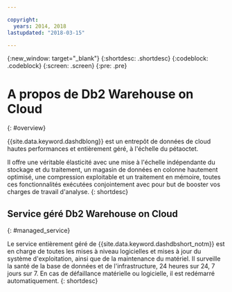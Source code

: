 ```yaml
---

copyright:
  years: 2014, 2018
lastupdated: "2018-03-15"

---
```


<!-- Attribute definitions --> 
{:new_window: target="_blank"}
{:shortdesc: .shortdesc}
{:codeblock: .codeblock}
{:screen: .screen}
{:pre: .pre}

# A propos de Db2 Warehouse on Cloud
{: #overview}

{{site.data.keyword.dashdblong}} est un entrepôt de données de cloud hautes performances et entièrement géré, à l'échelle du pétaoctet.

Il offre une véritable élasticité avec une mise à l'échelle indépendante du stockage et du traitement, un magasin de données en colonne hautement optimisé, une compression exploitable et un traitement en mémoire, toutes ces fonctionnalités exécutées conjointement avec pour but de booster vos charges de travail d'analyse.
{: shortdesc}

## Service géré Db2 Warehouse on Cloud
{: #managed_service}

Le service entièrement géré de {{site.data.keyword.dashdbshort_notm}} est en charge de toutes les mises à
niveau logicielles et mises à jour du système d'exploitation, ainsi que de la maintenance du matériel. Il surveille la santé de la base de données et de l'infrastructure, 24 heures sur 24, 7 jours sur 7. En cas de défaillance matérielle ou logicielle, il est redémarré automatiquement.
{: shortdesc}

<!-- ## User management
{: #user_mgmt}

Management of users that were given access to the database is the sole responsibility of the user or users with the administrator role. The administrator has the responsibility to manage how other users in your organization access your database. This capability does not apply to the Entry plan.
{: shortdesc}

The database administrator role manages the following types of user access: 
* Web console. From the web console, users can run queries against the database.
* Database. The administrator can grant granular access permissions to the database, including only being able to access certain tables, schemas, or even rows or columns. 

For more information about user management, see [Database user management ![External link icon](../../icons/launch-glyph.svg "External link icon")](https://www.ibm.com/support/knowledgecenter/SS6NHC/com.ibm.swg.im.dashdb.security.doc/doc/user_mgmnt.html){:new_window} -->

<!-- ## Flexible scaling
{: #scale}

Independent scaling of storage and compute cores.

Before provisioning your Flex Performance system, you adjust your anticipated storage and compute cores, then submit your choices.
{: shortdesc}

After your system is provisioned and whenever your needs change, you can adjust your compute cores up or down, and increase your storage. RAM is allocated proportionally as the number of compute cores is changed. A compute cores change results in a short system downtime. You can schedule the downtime to occur at a time that is more convenient or start the compute cores change immediately. Storage changes do not incur any downtime. -->

<!-- ## Backup and restore
{: #br}

An encrypted backup on the full {{site.data.keyword.dashdbshort_notm}} database is done once per day. For the Flex Performance plan, the last 7 daily backup snapshots are retained. For SMP and MPP plans, the last 2 daily backups are retained.
{: shortdesc}

In the Flex Performance plan, you can schedule your backups to run when it's most convenient and you can restore your database from any of your retained backup snapshots at any time that you choose. Your system is up and running within an hour. -->

<!-- In the case of the SMP and MPP plans, the retained backups are used exclusively by IBM for only system recovery purposes in the event of a disaster or system loss. A request to restore your database from a backup is not supported. You can export your data using Db2 tools such as IBM Data Studio or by using the **db2 export** command. -->

<!-- ## High availability (HA): Flex Performance plan
{: #ha_flex}

If an unexpected node failure does occur, your Flex Performance MPP cluster is brought back to full capacity after a short downtime due to using the IBM Container Service (based on Kubernetes). Nodes from a pool are used to move the failed node entities. 
{: shortdesc}

### Compute HA
{: #compute_ha}

Any node failure is immediately detected by the container service. The containers and pods that were running in the failed node are scheduled to a new node from a pool of nodes. The system is back to 100% normal operation after a short downtime.

### Storage HA
{: #storage_ha}

Your storage is configured with a dual-parity RAID6 implementation that provides protection against double disk failures in the same RAID group for high performance and highly available storage for your system.

### Network HA
{: #net_ha}

Network connections are made highly available by provisioning your service with a redundant network interface card (NIC). 

If the container service detects a network issue, pods and containers can automatically restart after a short downtime. -->

<!-- ## High availability (HA): SMP and MPP plans
{: #ha_smp_mpp}

**To do:** I need info about how HA is provided on other SMP and MPP plans.

{: shortdesc} -->


<!-- ## Plans and configurations
{: #plans_cfgs}

You can choose a {{site.data.keyword.dashdbshort_notm}} plan that is configured and optimized for the work that you need to do:
{: shortdesc}

   * An entry plan to try things out
   * A Flex Performance plan in which you can independently scale storage and compute resources
   * Small, medium, and large plans for production
   * MPP configurations for parallel processing
   * Plans configured for High Availability or for Oracle compatibility
   * And more ...

View available plans in the {{site.data.keyword.Bluemix}} catalog:
   * Plans configured for data warehouse and online analytical processing (OLAP) workloads: [{{site.data.keyword.dashdbshort_notm}}](https://console.bluemix.net/catalog/services/db2-warehouse){:new_window} -->
<!--   * Plans configured for high-speed, transactional processing (OLTP): [{{site.data.keyword.dashdbshort_notm}} for Transactions](https://console.ng.bluemix.net/catalog/services/dashdb-for-transactions-sql-database){:new_window} -->

<!-- If you don't see a configuration in the catalog that you need, contact [{{site.data.keyword.IBM_notm}} Sales ![External link icon](../../icons/launch-glyph.svg "External link icon")](https://www.ibm.com/connect/ibm/us/en/?lnk=fcw){:new_window} to discuss other options. -->

<!-- ## Provisioning of Db2 Warehouse on Cloud
{: #whse_provision}

The {{site.data.keyword.dashdbshort_notm}} database can be provisioned on {{site.data.keyword.BluSoftlayer_full}} and for AWS.
{: shortdesc}

If you want to have the data warehouse provisioned for AWS, select the **MPP Small for AWS** plan. -->

<!-- ## Loading data
{: #load}

You can load data from a data file in a delimited format such as CSV or TXT located on a local network, an object store (Amazon S3 or IBM Cloud Object Storage (formerly SoftLayer Swift)), or a Db2® server. You can also populate a database instance with data directly from a Cloudant® database or by performing a load process from an application such as InfoSphere® DataStage®.
{: shortdesc}

* [Loading data from PureData System for Analytics (Netezza) ![External link icon](../../icons/launch-glyph.svg "External link icon")](https://lift.ng.bluemix.net/#docs){:new_window}
* [Loading data from Oracle ![External link icon](../../icons/launch-glyph.svg "External link icon")](https://lift.ng.bluemix.net/#docs){:new_window}
* [Loading data from SQL Server ![External link icon](../../icons/launch-glyph.svg "External link icon")](https://lift.ng.bluemix.net/#docs){:new_window}
* [Loading a CSV file ![External link icon](../../icons/launch-glyph.svg "External link icon")](https://lift.ng.bluemix.net/#docs){:new_window}
* [Loading data from Amazon S3 ![External link icon](../../icons/launch-glyph.svg "External link icon")](https://www.ibm.com/support/knowledgecenter/SS6NHC/com.ibm.swg.im.dashdb.doc/learn_how/s3.html){:new_window}
* [Loading data from IBM Cloud Object Storage (formerly SoftLayer Swift) ![External link icon](../../icons/launch-glyph.svg "External link icon")](https://www.ibm.com/support/knowledgecenter/SS6NHC/com.ibm.swg.im.dashdb.doc/learn_how/loaddata_swift.html){:new_window} -->

<!-- ## Connecting
{: #connect}

You can connect command-line interfaces, IBM® or third-party applications or tools, or apps that you create to your Db2® database. 
{: shortdesc}

### Prerequisites
{: #connect_prereq}

Before you can connect to your Db2 managed service database, complete the [prerequisites ![External link icon](../../icons/launch-glyph.svg "External link icon")](https://www.ibm.com/support/knowledgecenter/SS6NHC/com.ibm.swg.im.dashdb.doc/connecting/connecting_applications_to_dashdb_database.html){:new_window}.
{: shortdesc}

### Configuring your environment
{: #cfg_env}

To connect local applications and tools to your Db2 database, you need to [configure your environment ![External link icon](../../icons/launch-glyph.svg "External link icon")](https://www.ibm.com/support/knowledgecenter/SS6NHC/com.ibm.swg.im.dashdb.doc/connecting/connect_driver_package_config.html){:new_window}. 
{: shortdesc}

### Connecting programmatically
{: #conx_prgrm}

You can use common programming languages to create applications that connect to a Db2 database.
{: shortdesc}

* [Java ![External link icon](../../icons/launch-glyph.svg "External link icon"){}{:new_window}
* [JDBC ![External link icon](../../icons/launch-glyph.svg "External link icon")](https://www.ibm.com/support/knowledgecenter/SS6NHC/com.ibm.swg.im.dashdb.doc/connecting/connect_connecting_jdbc_applications.html){:new_window}
* [ODBC ![External link icon](../../icons/launch-glyph.svg "External link icon")](https://www.ibm.com/support/knowledgecenter/SS6NHC/com.ibm.swg.im.dashdb.doc/connecting/connect_connecting_cli_and_odbc_applications.html){:new_window}
* [.NET ![External link icon](../../icons/launch-glyph.svg "External link icon")](https://www.ibm.com/support/knowledgecenter/SS6NHC/com.ibm.swg.im.dashdb.doc/connecting/connect_connecting__net_applications.html){:new_window}
* [PHP ![External link icon](../../icons/launch-glyph.svg "External link icon")](https://www.ibm.com/support/knowledgecenter/SS6NHC/com.ibm.swg.im.dashdb.doc/connecting/connect_connecting_php.html){:new_window}

### Connecting apps and tools
{: #conx_apps_tools}

You can also connect external applications and tools to {{site.data.keyword.dashdbshort_notm}} and use them to further manage or analyze your data. For example:
   * Connect your {{site.data.keyword.Bluemix_short}} applications that need an analytics database.
   * Connect from DSX
   * [Connect {{site.data.keyword.IBM_notm}} InfoSphere® Data Architect to design and deploy your database schema. ![External link icon](../../icons/launch-glyph.svg "External link icon")](https://www.ibm.com/support/knowledgecenter/SS6NHC/com.ibm.swg.im.dashdb.doc/connecting/connect_connecting_ibm_data_architect.html){:new_window} -->
<!--   * Connect Esri ArcGIS to perform geospatial analytics and map publishing with your data. -->
<!--   * [Connect an {{site.data.keyword.IBM_notm}} Cognos® server to run Cognos reports against your data. ![External link icon](../../icons/launch-glyph.svg "External link icon")](https://www.ibm.com/support/knowledgecenter/SS6NHC/com.ibm.swg.im.dashdb.doc/connecting/connect_connecting_cognos.html){:new_window}
   * Connect SQL-based tools such as Tableau or Microsoft Excel to manipulate, analyze, or visualize your data. 
       * [Tableau ![External link icon](../../icons/launch-glyph.svg "External link icon")](https://www.ibm.com/support/knowledgecenter/SS6NHC/com.ibm.swg.im.dashdb.doc/connecting/connect_connecting_tableau.html){:new_window}
       * [Microsoft Excel ![External link icon](../../icons/launch-glyph.svg "External link icon")](https://www.ibm.com/support/knowledgecenter/SS6NHC/com.ibm.swg.im.dashdb.doc/connecting/connect_connecting_excel.html){:new_window}
   * [Connect Aginity Workbench to migrate Netezza® data models and data to {{site.data.keyword.dashdbshort_notm}}. ![External link icon](../../icons/launch-glyph.svg "External link icon")](https://www.ibm.com/support/knowledgecenter/SS6NHC/com.ibm.swg.im.dashdb.doc/connecting/connect_connecting_aginity.html){:new_window} -->

<!-- ## Data visualization
{: #visualize}

Connecting Looker to Db2 Warehouse
Connecting Tableau to Db2 Warehouse
Connecting Watson Analytics...
Connecting Cognos Analytics... -->

<!-- ## Local development
{: #local_dev}

If you want to set up a local Db2 development environment, you can use [IBM Db2 Warehouse Developer-C for Non-Production ![External link icon](../../icons/launch-glyph.svg "External link icon")](https://store.docker.com/images/ibm-db2-warehouse-dev){:new_window} that is available from Docker Store.
{: shortdesc}

For prerequisites and installation instructions, select the link for your operating system: 

* [Windows and Macintosh ![External link icon](../../icons/launch-glyph.svg "External link icon")](https://www.ibm.com/support/knowledgecenter/en/SS6NHC/com.ibm.swg.im.dashdb.doc/admin/local_prereqs-Winmac_using_Linux.html){:new_window}
* [Linux ![External link icon](../../icons/launch-glyph.svg "External link icon")](https://www.ibm.com/support/knowledgecenter/en/SS6NHC/com.ibm.swg.im.dashdb.doc/admin/local_prereqs-Linux.html){:new_window} -->

<!-- ## Communities
{: #communities}

There are user-driven communities that you can join for information, tutorials, discussions, and help from professional Db2 users. And it's free to join!
{: shortdesc}

* [International Db2 Users Group (IDUG) ![External link icon](../../icons/launch-glyph.svg "External link icon")](https://www.idug.org/){:new_window} IDUG® is an independent, not-for-profit, user-run organization whose mission is to support and strengthen the information services community by providing the highest quality education and services designed to promote the effective utilization of Db2.
* [Db2 Community on developerWorks ![External link icon](../../icons/launch-glyph.svg "External link icon")](https://developer.ibm.com/data/db2/){:new_window} A Db2 developer community.
* [Stack Overflow ![External link icon](../../icons/launch-glyph.svg "External link icon")](https://stackoverflow.com/users/login?ssrc=anon_ask&returnurl=https%3a%2f%2fstackoverflow.com%2fquestions%2fask%3ftags%3ddashdb){:new_window} A support forum and community for developers. -->

